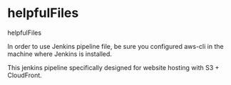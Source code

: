 # helpfulFiles
helpfulFiles

In order to use Jenkins pipeline file, be sure you configured aws-cli in the machine where Jenkins is installed.

This jenkins pipeline specifically designed for website hosting with S3 + CloudFront. 
